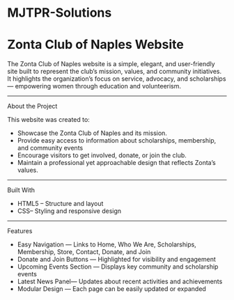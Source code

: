 # MJTPR-Solutions
#  Zonta Club of Naples Website

The Zonta Club of Naples website is a simple, elegant, and user-friendly site built to represent the club’s mission, values, and community initiatives.  
It highlights the organization’s focus on service, advocacy, and scholarships — empowering women through education and volunteerism.

---

 About the Project

This website was created to:
- Showcase the Zonta Club of Naples and its mission.
- Provide easy access to information about scholarships, membership, and community events
- Encourage visitors to get involved, donate, or join the club.
- Maintain a professional yet approachable design that reflects Zonta’s values.

---

  Built With

- HTML5 – Structure and layout  
- CSS– Styling and responsive design  
---

 Features
 
-  Easy Navigation — Links to Home, Who We Are, Scholarships, Membership, Store, Contact, Donate, and Join  
-  Donate and Join Buttons — Highlighted for visibility and engagement  
-  Upcoming Events Section — Displays key community and scholarship events  
-  Latest News Panel— Updates about recent activities and achievements  
-  Modular Design — Each page can be easily updated or expanded  



